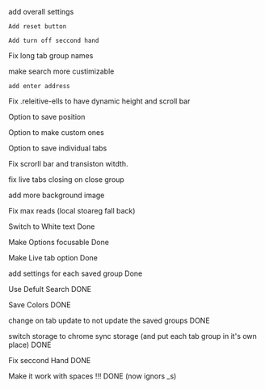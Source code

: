 add overall settings
    
    Add reset button

    Add turn off seccond hand

Fix long tab group names

make search more custimizable 

    add enter address 

Fix .releitive-ells to have dynamic height and scroll bar

Option to save position

Option to make custom ones

Option to save individual tabs

Fix scrorll bar and transiston witdth.

fix live tabs closing on close group

add more background image

Fix max reads (local stoareg fall back)



Switch to White text Done

Make Options focusable Done

Make Live tab option Done

add settings for each saved group Done

Use Defult Search DONE

Save Colors DONE

change on tab update to not update the saved groups DONE

switch storage to chrome sync storage (and put each tab group in it's own place) DONE

Fix seccond Hand DONE

Make it work with spaces !!! DONE (now ignors _s)